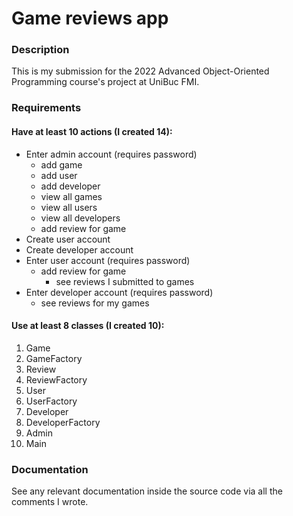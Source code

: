 # Game reviews app

### Description
This is my submission for the 2022 Advanced Object-Oriented Programming course's project at UniBuc FMI.

### Requirements
#### Have at least 10 actions (I created 14):
- Enter admin account (requires password)
  * add game
  * add user
  * add developer
  * view all games
  * view all users
  * view all developers
  * add review for game
- Create user account
- Create developer account
- Enter user account (requires password)
    * add review for game
      * see reviews I submitted to games
- Enter developer account (requires password)
    * see reviews for my games

#### Use at least 8 classes (I created 10):
1. Game
2. GameFactory
3. Review
4. ReviewFactory
5. User
6. UserFactory
7. Developer
8. DeveloperFactory
9. Admin
10. Main

### Documentation
See any relevant documentation inside the source code via all the comments I wrote.
